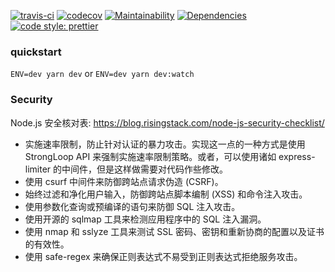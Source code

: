 [![travis-ci](https://travis-ci.org/danielwii/asuna-node-server.svg?branch=master)](https://travis-ci.org/danielwii/asuna-node-server)
[![codecov](https://codecov.io/gh/danielwii/asuna-node-server/branch/master/graph/badge.svg)](https://codecov.io/gh/danielwii/asuna-node-server)
[![Maintainability](https://api.codeclimate.com/v1/badges/7f78db8355785dfe34a4/maintainability)](https://codeclimate.com/github/danielwii/asuna-node-server/maintainability)
[![Dependencies](https://img.shields.io/david/danielwii/asuna-node-server.svg?style=flat-square)](https://david-dm.org/danielwii/asuna-node-server)
[![code style: prettier](https://img.shields.io/badge/code_style-prettier-ff69b4.svg?style=flat-square)](https://github.com/prettier/prettier)


### quickstart

`ENV=dev yarn dev` or `ENV=dev yarn dev:watch`

### Security

Node.js 安全核对表: https://blog.risingstack.com/node-js-security-checklist/

* 实施速率限制，防止针对认证的暴力攻击。实现这一点的一种方式是使用 StrongLoop API 来强制实施速率限制策略。或者，可以使用诸如 express-limiter 的中间件，但是这样做需要对代码作些修改。
* 使用 csurf 中间件来防御跨站点请求伪造 (CSRF)。
* 始终过滤和净化用户输入，防御跨站点脚本编制 (XSS) 和命令注入攻击。
* 使用参数化查询或预编译的语句来防御 SQL 注入攻击。
* 使用开源的 sqlmap 工具来检测应用程序中的 SQL 注入漏洞。 
* 使用 nmap 和 sslyze 工具来测试 SSL 密码、密钥和重新协商的配置以及证书的有效性。
* 使用 safe-regex 来确保正则表达式不易受到正则表达式拒绝服务攻击。
